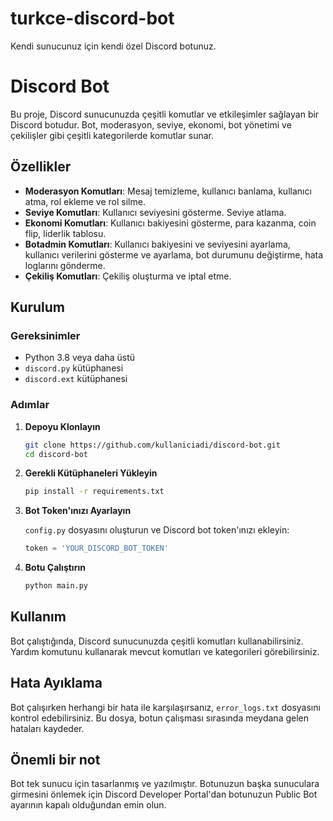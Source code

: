 # turkce-discord-bot
Kendi sunucunuz için kendi özel Discord botunuz.

# Discord Bot

Bu proje, Discord sunucunuzda çeşitli komutlar ve etkileşimler sağlayan bir Discord botudur. Bot, moderasyon, seviye, ekonomi, bot yönetimi ve çekilişler gibi çeşitli kategorilerde komutlar sunar.

## Özellikler

- **Moderasyon Komutları**: Mesaj temizleme, kullanıcı banlama, kullanıcı atma, rol ekleme ve rol silme.
- **Seviye Komutları**: Kullanıcı seviyesini gösterme. Seviye atlama.
- **Ekonomi Komutları**: Kullanıcı bakiyesini gösterme, para kazanma, coin flip, liderlik tablosu.
- **Botadmin Komutları**: Kullanıcı bakiyesini ve seviyesini ayarlama, kullanıcı verilerini gösterme ve ayarlama, bot durumunu değiştirme, hata loglarını gönderme.
- **Çekiliş Komutları**: Çekiliş oluşturma ve iptal etme.

## Kurulum

### Gereksinimler

- Python 3.8 veya daha üstü
- `discord.py` kütüphanesi
- `discord.ext` kütüphanesi

### Adımlar

1. **Depoyu Klonlayın**

    ```bash
    git clone https://github.com/kullaniciadi/discord-bot.git
    cd discord-bot
    ```

2. **Gerekli Kütüphaneleri Yükleyin**

    ```bash
    pip install -r requirements.txt
    ```

3. **Bot Token'ınızı Ayarlayın**

    `config.py` dosyasını oluşturun ve Discord bot token'ınızı ekleyin:

    ```python
    token = 'YOUR_DISCORD_BOT_TOKEN'
    ```

4. **Botu Çalıştırın**

    ```bash
    python main.py
    ```

## Kullanım

Bot çalıştığında, Discord sunucunuzda çeşitli komutları kullanabilirsiniz. Yardım komutunu kullanarak mevcut komutları ve kategorileri görebilirsiniz.

## Hata Ayıklama

Bot çalışırken herhangi bir hata ile karşılaşırsanız, `error_logs.txt` dosyasını kontrol edebilirsiniz. Bu dosya, botun çalışması sırasında meydana gelen hataları kaydeder.

## Önemli bir not

Bot tek sunucu için tasarlanmış ve yazılmıştır. Botunuzun başka sunuculara girmesini önlemek için Discord Developer Portal'dan botunuzun Public Bot ayarının kapalı olduğundan emin olun.
